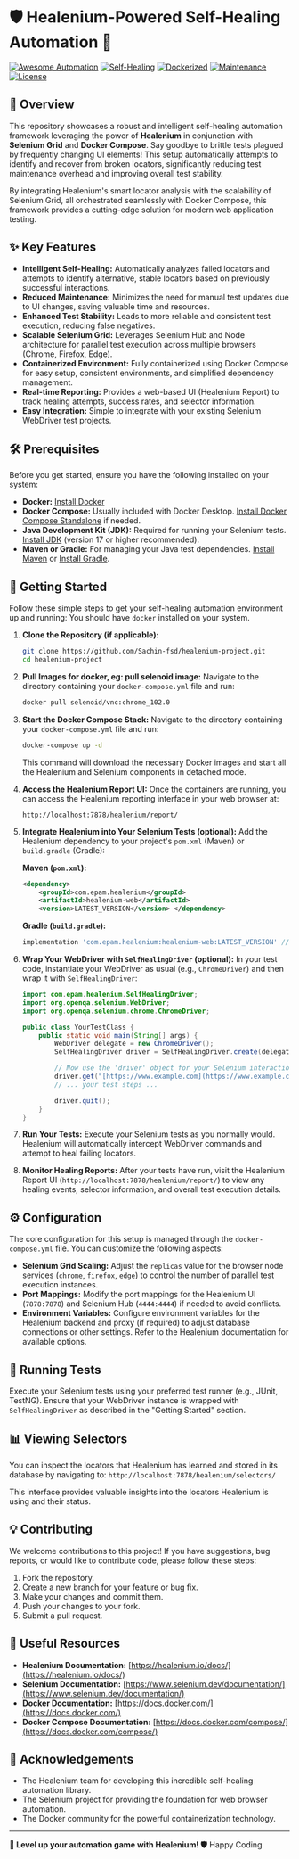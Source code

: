 # 🛡️ Healenium-Powered Self-Healing Automation 🚀

[![Awesome Automation](https://img.shields.io/badge/Awesome-Automation-brightgreen.svg)](https://github.com/SeleniumHQ/selenium)
[![Self-Healing](https://img.shields.io/badge/Self--Healing-Enabled-blueviolet.svg)](https://github.com/epam/healenium)
[![Dockerized](https://img.shields.io/badge/Dockerized-Ready-informational.svg)](https://www.docker.com/)
[![Maintenance](https://img.shields.io/badge/Maintained-Yes-success.svg)](https://github.com/your-repo/your-project)
[![License](https://img.shields.io/badge/License-MIT-yellow.svg)](https://opensource.org/licenses/MIT)

## 🌟 Overview

This repository showcases a robust and intelligent self-healing automation framework leveraging the power of **Healenium** in conjunction with **Selenium Grid** and **Docker Compose**. Say goodbye to brittle tests plagued by frequently changing UI elements! This setup automatically attempts to identify and recover from broken locators, significantly reducing test maintenance overhead and improving overall test stability.

By integrating Healenium's smart locator analysis with the scalability of Selenium Grid, all orchestrated seamlessly with Docker Compose, this framework provides a cutting-edge solution for modern web application testing.

## ✨ Key Features

* **Intelligent Self-Healing:** Automatically analyzes failed locators and attempts to identify alternative, stable locators based on previously successful interactions.
* **Reduced Maintenance:** Minimizes the need for manual test updates due to UI changes, saving valuable time and resources.
* **Enhanced Test Stability:** Leads to more reliable and consistent test execution, reducing false negatives.
* **Scalable Selenium Grid:** Leverages Selenium Hub and Node architecture for parallel test execution across multiple browsers (Chrome, Firefox, Edge).
* **Containerized Environment:** Fully containerized using Docker Compose for easy setup, consistent environments, and simplified dependency management.
* **Real-time Reporting:** Provides a web-based UI (Healenium Report) to track healing attempts, success rates, and selector information.
* **Easy Integration:** Simple to integrate with your existing Selenium WebDriver test projects.

## 🛠️ Prerequisites

Before you get started, ensure you have the following installed on your system:

* **Docker:** [Install Docker](https://docs.docker.com/get-docker/)
* **Docker Compose:** Usually included with Docker Desktop. [Install Docker Compose Standalone](https://docs.docker.com/compose/install/) if needed.
* **Java Development Kit (JDK):** Required for running your Selenium tests. [Install JDK](https://openjdk.java.net/install/) (version 17 or higher recommended).
* **Maven or Gradle:** For managing your Java test dependencies. [Install Maven](https://maven.apache.org/install.html) or [Install Gradle](https://gradle.org/install/).

## 🚀 Getting Started

Follow these simple steps to get your self-healing automation environment up and running:
You should have `docker` installed on your system.

1. **Clone the Repository (if applicable):**
    ```bash
    git clone https://github.com/Sachin-fsd/healenium-project.git
    cd healenium-project
    ```

2. **Pull Images for docker, eg: pull selenoid image:**
   Navigate to the directory containing your `docker-compose.yml` file and run:
    ```bash
    docker pull selenoid/vnc:chrome_102.0
    ```

3. **Start the Docker Compose Stack:**
    Navigate to the directory containing your `docker-compose.yml` file and run:
    ```bash
    docker-compose up -d
    ```
    This command will download the necessary Docker images and start all the Healenium and Selenium components in detached mode.  


4. **Access the Healenium Report UI:**
    Once the containers are running, you can access the Healenium reporting interface in your web browser at:
    ```
    http://localhost:7878/healenium/report/
    ```

5. **Integrate Healenium into Your Selenium Tests (optional):**
    Add the Healenium dependency to your project's `pom.xml` (Maven) or `build.gradle` (Gradle):

    **Maven (`pom.xml`):**
    ```xml
    <dependency>
        <groupId>com.epam.healenium</groupId>
        <artifactId>healenium-web</artifactId>
        <version>LATEST_VERSION</version> </dependency>
    ```

    **Gradle (`build.gradle`):**
    ```gradle
    implementation 'com.epam.healenium:healenium-web:LATEST_VERSION' // Replace with the latest Healenium version
    ```

6. **Wrap Your WebDriver with `SelfHealingDriver` (optional):**
    In your test code, instantiate your WebDriver as usual (e.g., `ChromeDriver`) and then wrap it with `SelfHealingDriver`:

    ```java
    import com.epam.healenium.SelfHealingDriver;
    import org.openqa.selenium.WebDriver;
    import org.openqa.selenium.chrome.ChromeDriver;

    public class YourTestClass {
        public static void main(String[] args) {
            WebDriver delegate = new ChromeDriver();
            SelfHealingDriver driver = SelfHealingDriver.create(delegate);

            // Now use the 'driver' object for your Selenium interactions
            driver.get("[https://www.example.com](https://www.example.com)");
            // ... your test steps ...

            driver.quit();
        }
    }
    ```

7. **Run Your Tests:**
    Execute your Selenium tests as you normally would. Healenium will automatically intercept WebDriver commands and attempt to heal failing locators.


8. **Monitor Healing Reports:**
    After your tests have run, visit the Healenium Report UI (`http://localhost:7878/healenium/report/`) to view any healing events, selector information, and overall test execution details.

## ⚙️ Configuration

The core configuration for this setup is managed through the `docker-compose.yml` file. You can customize the following aspects:

* **Selenium Grid Scaling:** Adjust the `replicas` value for the browser node services (`chrome`, `firefox`, `edge`) to control the number of parallel test execution instances.
* **Port Mappings:** Modify the port mappings for the Healenium UI (`7878:7878`) and Selenium Hub (`4444:4444`) if needed to avoid conflicts.
* **Environment Variables:** Configure environment variables for the Healenium backend and proxy (if required) to adjust database connections or other settings. Refer to the Healenium documentation for available options.

## 🧪 Running Tests

Execute your Selenium tests using your preferred test runner (e.g., JUnit, TestNG). Ensure that your WebDriver instance is wrapped with `SelfHealingDriver` as described in the "Getting Started" section.

## 📊 Viewing Selectors

You can inspect the locators that Healenium has learned and stored in its database by navigating to: `http://localhost:7878/healenium/selectors/`

This interface provides valuable insights into the locators Healenium is using and their status.

## 💡 Contributing

We welcome contributions to this project! If you have suggestions, bug reports, or would like to contribute code, please follow these steps:

1.  Fork the repository.
2.  Create a new branch for your feature or bug fix.
3.  Make your changes and commit them.
4.  Push your changes to your fork.
5.  Submit a pull request.

[//]: # (## 📄 License)

[//]: # ()
[//]: # (This project is licensed under the [MIT License]&#40;LICENSE&#41;.)

## 🔗 Useful Resources

* **Healenium Documentation:** [https://healenium.io/docs/](https://healenium.io/docs/)
* **Selenium Documentation:** [https://www.selenium.dev/documentation/](https://www.selenium.dev/documentation/)
* **Docker Documentation:** [https://docs.docker.com/](https://docs.docker.com/)
* **Docker Compose Documentation:** [https://docs.docker.com/compose/](https://docs.docker.com/compose/)

## 🙏 Acknowledgements

* The Healenium team for developing this incredible self-healing automation library.
* The Selenium project for providing the foundation for web browser automation.
* The Docker community for the powerful containerization technology.

---

**🚀 Level up your automation game with Healenium! 🛡️**
Happy Coding